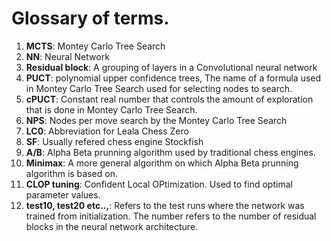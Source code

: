 # Glossary of terms.
1. **MCTS**: Montey Carlo Tree Search
2. **NN**: Neural Network
3. **Residual block**: A grouping of layers in a Convolutional neural network
4. **PUCT**: polynomial upper confidence trees, The name of a formula used in Montey Carlo Tree Search used for selecting nodes to search.
5. **cPUCT**: Constant real number that controls the amount of exploration that is done in Montey Carlo Tree Search.
6. **NPS**: Nodes per move search by the Montey Carlo Tree Search
7. **LC0**: Abbreviation for Leala Chess Zero
8. **SF**: Usually refered chess engine Stockfish
9. **A/B**: Alpha Beta prunning algorithm used by traditional chess engines.
10. **Minimax**: A more general algorithm on which Alpha Beta prunning algorithm is based on.
11. **CLOP tuning**: Confident Local OPtimization. Used to find optimal parameter values.
12. **test10, test20 etc..,**: Refers to the test runs where the network was trained from initialization. The number refers to the number of residual blocks in the neural network architecture.
